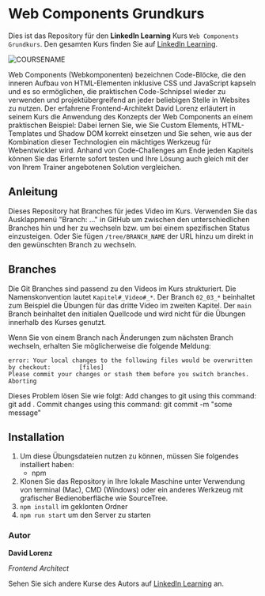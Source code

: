 # Web Components Grundkurs

Dies ist das Repository für den **LinkedIn Learning** Kurs `Web Components Grundkurs`. Den gesamten Kurs finden Sie auf [LinkedIn Learning][lil-course-url].

![COURSENAME][lil-thumbnail-url] 

Web Components (Webkomponenten) bezeichnen Code-Blöcke, die den inneren Aufbau von HTML-Elementen inklusive CSS und JavaScript kapseln und es so ermöglichen, die praktischen Code-Schnipsel wieder zu verwenden und projektübergreifend an jeder beliebigen Stelle in Websites zu nutzen. Der erfahrene Frontend-Architekt David Lorenz erläutert in seinem Kurs die Anwendung des Konzepts der Web Components an einem praktischen Beispiel: Dabei lernen Sie, wie Sie Custom Elements, HTML-Templates und Shadow DOM korrekt einsetzen und Sie sehen, wie aus der Kombination dieser Technologien ein mächtiges Werkzeug für Webentwickler wird. Anhand von Code-Challenges am Ende jeden Kapitels können Sie das Erlernte sofort testen und Ihre Lösung auch gleich mit der von Ihrem Trainer angebotenen Solution vergleichen.

## Anleitung

Dieses Repository hat Branches für jedes Video im Kurs. Verwenden Sie das Ausklappmenü "Branch: ..." in GitHub um zwischen den unterschiedlichen Branches hin und her zu wechseln bzw. um bei einem spezifischen Status einzusteigen. Oder Sie fügen `/tree/BRANCH_NAME` der URL hinzu um direkt in den gewünschten Branch zu wechseln.

## Branches

Die Git Branches sind passend zu den Videos im Kurs strukturiert. Die Namenskonvention lautet `Kapitel#_Video#_*`. Der Branch `02_03_*` beinhaltet zum Beispiel die Übungen für das dritte Video im zweiten Kapitel.
Der `main` Branch beinhaltet den initialen Quellcode und wird nicht für die Übungen innerhalb des Kurses genutzt.

Wenn Sie von einem Branch nach Änderungen zum nächsten Branch wechseln, erhalten Sie möglicherweise die folgende Meldung:

```
error: Your local changes to the following files would be overwritten by checkout:        [files]
Please commit your changes or stash them before you switch branches.
Aborting
```

Dieses Problem lösen Sie wie folgt:
Add changes to git using this command: git add .
Commit changes using this command: git commit -m "some message"

## Installation

1. Um diese Übungsdateien nutzen zu können, müssen Sie folgendes installiert haben:
   - npm
2. Klonen Sie das Repository in Ihre lokale Maschine unter Verwendung von terminal (Mac), CMD (Windows) oder ein anderes Werkzeug mit grafischer Bedienoberfläche wie SourceTree.
3. `npm install` im geklonten Ordner
4. `npm run start` um den Server zu starten

### Autor

**David Lorenz**

_Frontend Architect_

Sehen Sie sich andere Kurse des Autors auf [LinkedIn Learning](https://www.linkedin.com/learning/instructors/david-lorenz?u=26112626) an.

[0]: # "Replace these placeholder URLs with actual course URLs"
[lil-course-url]: https://www.linkedin.com/learning/web-components-lernen-18058105
[lil-thumbnail-url]: https://cdn.lynda.com/course/3055736/3055736-1657180635045-16x9.jpg
